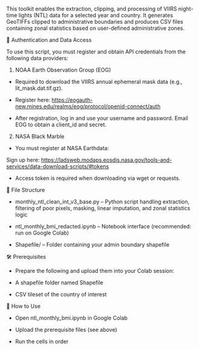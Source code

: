 This toolkit enables the extraction, clipping, and processing of VIIRS night-time lights (NTL) data for a selected year and country. It generates GeoTIFFs clipped to administrative boundaries and produces CSV files containing zonal statistics based on user-defined administrative zones. 

🔐 Authentication and Data Access 

To use this script, you must register and obtain API credentials from the following data providers: 

1. NOAA Earth Observation Group (EOG) 

- Required to download the VIIRS annual ephemeral mask data (e.g., lit_mask.dat.tif.gz). 

- Register here: https://eogauth-new.mines.edu/realms/eog/protocol/openid-connect/auth 

- After registration, log in and use your username and password. Email EOG to obtain a client_id and secret. 

2. NASA Black Marble 

- You must register at NASA Earthdata: 

Sign up here: https://ladsweb.modaps.eosdis.nasa.gov/tools-and-services/data-download-scripts/#tokens 

- Access token is required when downloading via wget or requests. 

 

📁 File Structure 

- monthly_ntl_clean_int_v3_base.py – Python script handling extraction, filtering of poor pixels, masking, linear imputation, and zonal statistics logic 

- ntl_monthly_bmi_redacted.ipynb – Notebook interface (recommended: run on Google Colab) 

- Shapefile/ – Folder containing your admin boundary shapefile 


🛠️ Prerequisites 

- Prepare the following and upload them into your Colab session: 

- A shapefile folder named Shapefile 

- CSV tileset of the country of interest 


🚀 How to Use 

- Open ntl_monthly_bmi.ipynb in Google Colab 

- Upload the prerequisite files (see above) 

- Run the cells in order 
